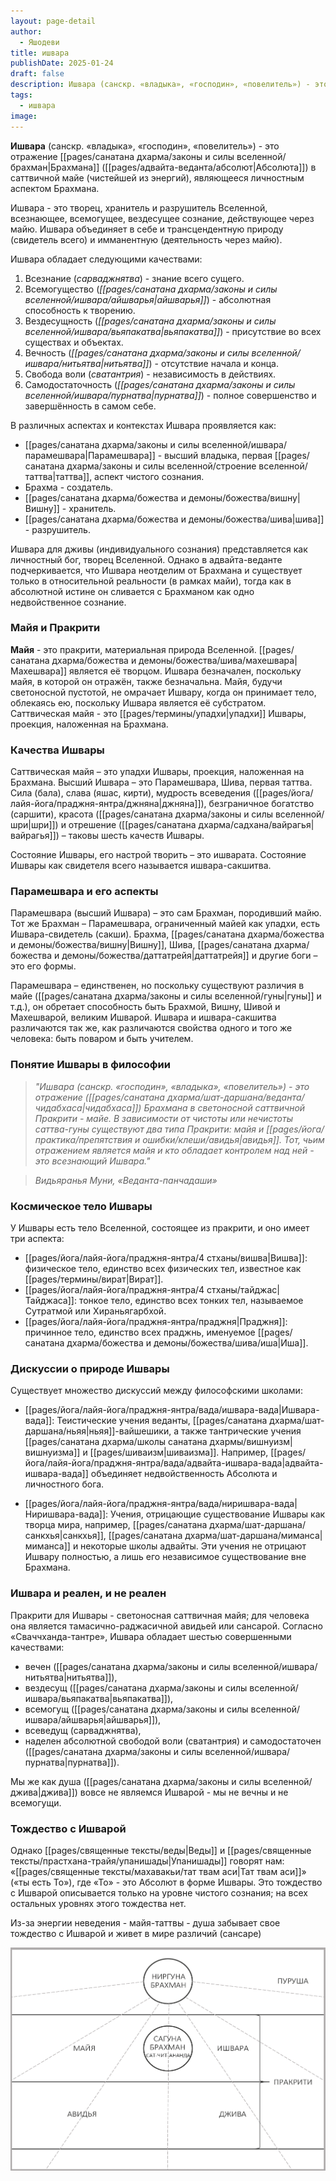 ```yaml
---
layout: page-detail
author:
  - Яшодеви
title: ишвара
publishDate: 2025-01-24
draft: false
description: Ишвара (санскр. «владыка», «господин», «повелитель») - это отражение Брахмана (Абсолюта) в саттвичной майе (чистейшей из энергий), являющееся личностным аспектом Брахмана.
tags:
  - ишвара
image:
---
```

**Ишвара** (санскр. «владыка», «господин», «повелитель») - это отражение [[pages/санатана дхарма/законы и силы вселенной/брахман|Брахмана]] ([[pages/адвайта-веданта/абсолют|Абсолюта]]) в саттвичной майе (чистейшей из энергий), являющееся личностным аспектом Брахмана.

Ишвара - это творец, хранитель и разрушитель Вселенной, всезнающее, всемогущее, вездесущее сознание, действующее через майю. Ишвара объединяет в себе и трансцендентную природу (свидетель всего) и имманентную (деятельность через майю).

Ишвара обладает следующими качествами:

1. Всезнание (_сарваджнятва_) - знание всего сущего.
2. Всемогущество (_[[pages/санатана дхарма/законы и силы вселенной/ишвара/айшварья|айшварья]]_) - абсолютная способность к творению.
3. Вездесущность (_[[pages/санатана дхарма/законы и силы вселенной/ишвара/вьяпакатва|вьяпакатва]]_) - присутствие во всех существах и объектах.
4. Вечность (_[[pages/санатана дхарма/законы и силы вселенной/ишвара/нитьятва|нитьятва]]_) - отсутствие начала и конца.
5. Свобода воли (_сватантрия_) - независимость в действиях.
6. Самодостаточность (_[[pages/санатана дхарма/законы и силы вселенной/ишвара/пурнатва|пурнатва]]_) - полное совершенство и завершённость в самом себе.

В различных аспектах и контекстах Ишвара проявляется как:

- [[pages/санатана дхарма/законы и силы вселенной/ишвара/парамешвара|Парамешвара]] - высший владыка, первая [[pages/санатана дхарма/законы и силы вселенной/строение вселенной/таттва|таттва]], аспект чистого сознания.
- Брахма - создатель.
- [[pages/санатана дхарма/божества и демоны/божества/вишну|Вишну]] - хранитель.
- [[pages/санатана дхарма/божества и демоны/божества/шива|шива]] - разрушитель.

Ишвара для дживы (индивидуального сознания) представляется как личностный бог, творец Вселенной. Однако в адвайта-веданте подчеркивается, что Ишвара неотделим от Брахмана и существует только в относительной реальности (в рамках майи), тогда как в абсолютной истине он сливается с Брахманом как одно недвойственное сознание.

### Майя и Пракрити

**Майя** - это пракрити, материальная природа Вселенной. [[pages/санатана дхарма/божества и демоны/божества/шива/махешвара|Махешвара]] является её творцом. Ишвара безначален, поскольку майя, в которой он отражён, также безначальна. Майя, будучи светоносной пустотой, не омрачает Ишвару, когда он принимает тело, облекаясь ею, поскольку Ишвара является её субстратом. Саттвическая майя - это [[pages/термины/упадхи|упадхи]] Ишвары, проекция, наложенная на Брахмана.

### Качества Ишвары

Саттвическая майя – это упадхи Ишвары, проекция, наложенная на Брахмана. Высший Ишвара – это Парамешвара, Шива, первая таттва. Сила (бала), слава (яшас, кирти), мудрость всеведения ([[pages/йога/лайя-йога/праджня-янтра/джняна|джняна]]), безграничное богатство (саршити), красота ([[pages/санатана дхарма/законы и силы вселенной/шри|шри]]) и отрешение ([[pages/санатана дхарма/садхана/вайрагья|вайрагья]]) – таковы шесть качеств Ишвары.

Состояние Ишвары, его настрой творить – это ишварата. Состояние Ишвары как свидетеля всего называется ишвара-сакшитва.

### Парамешвара и его аспекты

Парамешвара (высший Ишвара) – это сам Брахман, породивший майю. Тот же Брахман – Парамешвара, ограниченный майей как упадхи, есть Ишвара-свидетель (сакши). Брахма, [[pages/санатана дхарма/божества и демоны/божества/вишну|Вишну]], Шива, [[pages/санатана дхарма/божества и демоны/божества/даттатрейя|даттатрейя]] и другие боги – это его формы.

Парамешвара – единственен, но поскольку существуют различия в майе ([[pages/санатана дхарма/законы и силы вселенной/гуны|гуны]] и т.д.), он обретает способность быть Брахмой, Вишну, Шивой и Махешварой, великим Ишварой. Ишвара и ишвара-сакшитва различаются так же, как различаются свойства одного и того же человека: быть поваром и быть учителем.

### Понятие Ишвары в философии

>*"Ишвара (санскр. «господин», «владыка», «повелитель») - это отражение ([[pages/санатана дхарма/шат-даршана/веданта/чидабхаса|чидабхаса]]) Брахмана в светоносной саттвичной Пракрити - майе. В зависимости от чистоты или нечистоты саттва-гуны существуют два типа Пракрити: майя и [[pages/йога/практика/препятствия и ошибки/клеши/авидья|авидья]]. Тот, чьим отражением является майя и кто обладает контролем над ней - это всезнающий Ишвара."*  

>*Видьяранья Муни, «Веданта-панчадаши»*

### Космическое тело Ишвары

У Ишвары есть тело Вселенной, состоящее из пракрити, и оно имеет три аспекта:

- [[pages/йога/лайя-йога/праджня-янтра/4 стханы/вишва|Вишва]]: физическое тело, единство всех физических тел, известное как [[pages/термины/вират|Вират]].
- [[pages/йога/лайя-йога/праджня-янтра/4 стханы/тайджас|Тайджаса]]: тонкое тело, единство всех тонких тел, называемое Сутратмой или Хираньягарбхой.
- [[pages/йога/лайя-йога/праджня-янтра/праджня|Праджня]]: причинное тело, единство всех праджнь, именуемое [[pages/санатана дхарма/божества и демоны/божества/шива/иша|Иша]].

### Дискуссии о природе Ишвары

Существует множество дискуссий между философскими школами:

- [[pages/йога/лайя-йога/праджня-янтра/вада/ишвара-вада|Ишвара-вада]]: Теистические учения веданты, [[pages/санатана дхарма/шат-даршана/ньяя|ньяя]]-вайшешики, а также тантрические учения [[pages/санатана дхарма/школы санатана дхармы/вишнуизм|вишнуизма]] и [[pages/шиваизм|шиваизма]]. Например, [[pages/йога/лайя-йога/праджня-янтра/вада/адвайта-ишвара-вада|адвайта-ишвара-вада]] объединяет недвойственность Абсолюта и личностного бога.

- [[pages/йога/лайя-йога/праджня-янтра/вада/ниришвара-вада|Ниришвара-вада]]: Учения, отрицающие существование Ишвары как творца мира, например, [[pages/санатана дхарма/шат-даршана/санкхья|санкхья]], [[pages/санатана дхарма/шат-даршана/миманса|миманса]] и некоторые школы адвайты. Эти учения не отрицают Ишвару полностью, а лишь его независимое существование вне Брахмана.

### Ишвара и реален, и не реален

Пракрити для Ишвары - светоносная саттвичная майя; для человека она является тамасично-раджасичной авидьей или сансарой. Согласно «Сваччханда-тантре», Ишвара обладает шестью совершенными качествами: 
- вечен ([[pages/санатана дхарма/законы и силы вселенной/ишвара/нитьятва|нитьятва]]), 
- вездесущ ([[pages/санатана дхарма/законы и силы вселенной/ишвара/вьяпакатва|вьяпакатва]]), 
- всемогущ ([[pages/санатана дхарма/законы и силы вселенной/ишвара/айшварья|айшварья]]), 
- всеведущ (сарваджнятва), 
- наделен абсолютной свободой воли (сватантрия) и самодостаточен ([[pages/санатана дхарма/законы и силы вселенной/ишвара/пурнатва|пурнатва]]).

Мы же как душа ([[pages/санатана дхарма/законы и силы вселенной/джива|джива]]) вовсе не являемся Ишварой - мы не вечны и не всемогущи.

### Тождество с Ишварой

Однако [[pages/священные тексты/веды|Веды]] и [[pages/священные тексты/прастхана-трайя/упанишады|Упанишады]] говорят нам: «[[pages/священные тексты/махавакьи/тат твам аси|Тат твам аси]]» («ты есть То»), где «То» - это Абсолют в форме Ишвары. Это тождество с Ишварой описывается только на уровне чистого сознания; на всех остальных уровнях этого тождества нет.

Из-за энергии неведения - майя-таттвы - душа забывает свое тождество с Ишварой и живет в мире различий (сансаре)


![](pages/санатана%20дхарма/законы%20и%20силы%20вселенной/media/ишвара.png)
